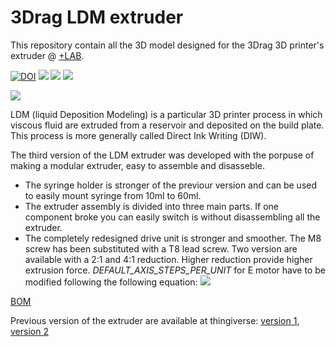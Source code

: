 # 3Drag LDM extruder


This repository contain all the 3D model designed for the 3Drag 3D printer's extruder @ [+LAB](www.piulab.it).

[![DOI](https://img.shields.io/badge/DOI-10.5281%2Fzenodo.4283444-blue)](https://doi.org/10.5281/zenodo.4283444)
![](https://img.shields.io/badge/CAD-fusion360-orange?logo=autodesk)
![](https://img.shields.io/github/license/piuLAB-official/3Drag_LDM_extruder?color=green)
![](https://img.shields.io/github/v/release/piuLAB-official/3Drag_LDM_extruder)

![](https://github.com/piuLAB-official/3Drag_LDM_extruder/blob/main/cover.png)

LDM (liquid Deposition Modeling) is a particular 3D printer process in which viscous fluid are extruded from a reservoir and deposited on the build plate. This process is more generally called Direct Ink Writing (DIW).

The third version of the LDM extruder was developed with the porpuse of making a modular extruder, easy to assemble and disasseble.
- The syringe holder is stronger of the previour version and can be used to easily mount syringe from 10ml to 60ml.
- The extruder assembly is divided into three main parts. If one component broke you can easily switch is without disassembling all the extruder.
- The completely redesigned drive unit is stronger and smoother. The M8 screw has been substituted with a T8 lead screw. Two version are available with a 2:1 and 4:1 reduction. Higher reduction provide higher extrusion force. _DEFAULT_AXIS_STEPS_PER_UNIT_ for E motor have to be modified following the following equation: ![](https://latex.codecogs.com/svg.latex?Esteps/mm=\frac{motorSteps*microsteps*gearMultiply}{8})

[BOM](https://github.com/am-craft/3Drag_LDM_extruder/blob/main/BOM.md)

Previous version of the extruder are available at thingiverse: [version 1](https://www.thingiverse.com/thing:482873), [version 2](https://www.thingiverse.com/thing:4635819)
